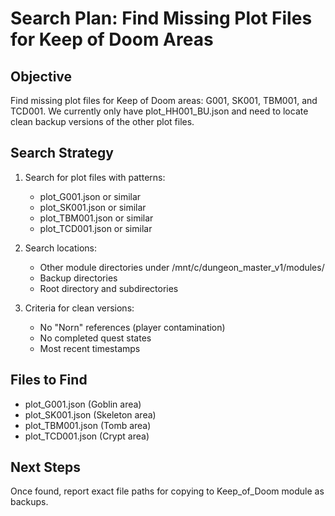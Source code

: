 # Search Plan: Find Missing Plot Files for Keep of Doom Areas

## Objective
Find missing plot files for Keep of Doom areas: G001, SK001, TBM001, and TCD001. We currently only have plot_HH001_BU.json and need to locate clean backup versions of the other plot files.

## Search Strategy
1. Search for plot files with patterns:
   - plot_G001.json or similar
   - plot_SK001.json or similar  
   - plot_TBM001.json or similar
   - plot_TCD001.json or similar

2. Search locations:
   - Other module directories under /mnt/c/dungeon_master_v1/modules/
   - Backup directories
   - Root directory and subdirectories

3. Criteria for clean versions:
   - No "Norn" references (player contamination)
   - No completed quest states
   - Most recent timestamps

## Files to Find
- plot_G001.json (Goblin area)
- plot_SK001.json (Skeleton area)
- plot_TBM001.json (Tomb area)
- plot_TCD001.json (Crypt area)

## Next Steps
Once found, report exact file paths for copying to Keep_of_Doom module as backups.